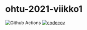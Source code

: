 # ohtu-2021-viikko1

![Github Actions](https://github.com/lapptomi/ohtu-2021-viikko1/workflows/Java%20CI%20with%20Gradle/badge.svg)
[![codecov](https://codecov.io/gh/lapptomi/ohtu-2021-viikko1/branch/main/graph/badge.svg?token=GO7AUFU2V8)](https://codecov.io/gh/lapptomi/ohtu-2021-viikko1)